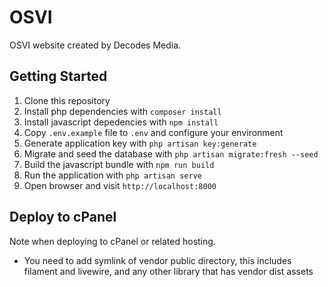# OSVI

OSVI website created by Decodes Media.

## Getting Started

1. Clone this repository
1. Install php dependencies with `composer install`
1. Install javascript depedencies with `npm install`
1. Copy `.env.example` file to `.env` and configure your environment
1. Generate application key with `php artisan key:generate`
1. Migrate and seed the database with `php artisan migrate:fresh --seed`
1. Build the javascript bundle with `npm run build`
1. Run the application with `php artisan serve`
1. Open browser and visit `http://localhost:8000`

## Deploy to cPanel

Note when deploying to cPanel or related hosting.

* You need to add symlink of vendor public directory, this includes filament 
  and livewire, and any other library that has vendor dist assets
